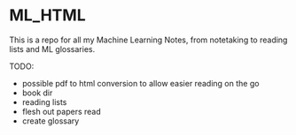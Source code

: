 # ML_HTML

This is a repo for all my Machine Learning Notes, from notetaking to reading lists and ML glossaries.

TODO:
- possible pdf to html conversion to allow easier reading on the go
- book dir
- reading lists
- flesh out papers read
- create glossary